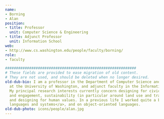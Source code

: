 ```yaml
---
name:
- Borning
- Alan
position:
- title: Professor
  unit: Computer Science & Engineering
- title: Adjunct Professor
  unit: Information School
web:
- http://www.cs.washington.edu/people/faculty/borning/
role:
- faculty

############################################################
# These fields are provided to ease migration of old content.
# They are not used, and should be deleted when no longer desired.
old-dub-bio: I am a professor in the Department of Computer Science and Engineering
  at the University of Washington, and adjunct faculty in the Information School.
  My principal research interests currently concern designing for civic participation
  and engagement, sustainability (in particular around land use and transportation),
  and designing for human values. In a previous life I worked quite a bit on <a href="http://www.cs.washington.edu/research/constraints">constraint-based
  languages and systems</a>, and on object-oriented languages.
old-dub-photo: icons/people/alan.jpg
---
```

